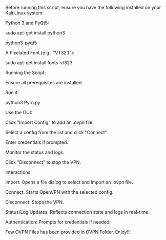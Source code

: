 Before running this script, ensure you have the following installed on your Kali Linux system:

Python 3 and PyQt5:

sudo apt-get install python3 

python3-pyqt5

A Pixelated Font (e.g., "VT323"):

sudo apt-get install fonts-vt323

Running the Script:

Ensure all prerequisites are installed.

Run it:

python3 Pyro.py

Use the GUI:

Click "Import Config" to add an .ovpn file.

Select a config from the list and click "Connect".

Enter credentials if prompted.

Monitor the status and logs.

Click "Disconnect" to stop the VPN.


Interactions:

Import: Opens a file dialog to select and import an .ovpn file.

Connect: Starts OpenVPN with the selected config.

Disconnect: Stops the VPN.

Status/Log Updates: Reflects connection state and logs in real-time.

Authentication: Prompts for credentials if needed.

Few OVPN Files has been provided in OVPN Folder. Enjoy!!!











